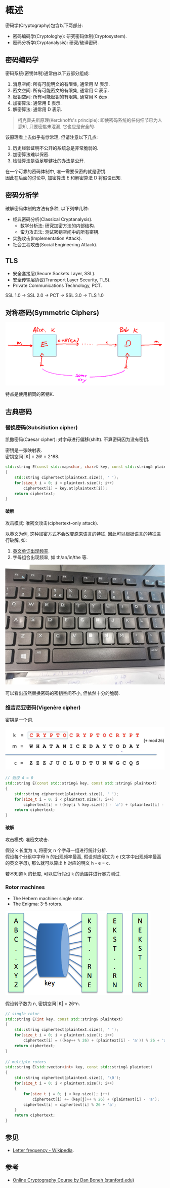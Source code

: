 # 概述

密码学(Cryptography)包含以下两部分:

- 密码编码学(Cryptologhy): 研究密码体制(Cryptosystem).
- 密码分析学(Cryptanalysis): 研究/破译密码.

## 密码编码学

密码系统(密钥体制)通常由以下五部分组成:  

1. 消息空间: 所有可能明文的有限集, 通常用 M 表示.
2. 密文空间: 所有可能密文的有限集, 通常用 C 表示.
3. 密钥空间: 所有可能密钥的有限集, 通常用 K 表示.
4. 加密算法: 通常用 E 表示.
5. 解密算法: 通常用 D 表示.

> 柯克霍夫斯原理(Kerckhoffs's principle): 即使密码系统的任何细节已为人悉知, 只要密匙未泄漏, 它也应是安全的.

该原理看上去似乎有悖常理, 但请注意以下几点:  

1. 历史经验证明不公开的系统总是非常脆弱的.
2. 加密算法难以保密.
3. 检验算法是否足够健壮的办法是公开.

在一个可靠的密码体制中, 唯一需要保密的就是密钥.  
因此在后面的讨论中, 加密算法 E 和解密算法 D 将假设已知.  

## 密码分析学

破解密码体制的方法有多种, 以下列举几种:  

- 经典密码分析(Classical Cryptanalysis).
  - 数学分析法: 研究加密方法的内部结构.
  - 蛮力攻击法: 测试密钥空间中的所有密钥.
- 实施攻击(Implementation Attack).
- 社会工程攻击(Social Engineering Attack).

## TLS

- 安全套接层(Secure Sockets Layer, SSL).
- 安全传输层协议(Transport Layer Security, TLS).
- Private Communications Technology, PCT.

SSL 1.0 -> SSL 2.0 -> PCT -> SSL 3.0 -> TLS 1.0

## 对称密码(Symmetric Ciphers)

![](assets/sym_cipher.png)

特点是使用相同的密钥K.  

## 古典密码

### 替换密码(Subsitiution cipher)

凯撒密码(Caesar cipher): 对字母进行偏移(shift). 不算密码因为没有密钥.  

密钥是一张映射表.  
密钥空间 |K| = 26! = 2^88.  

```cpp
std::string E(const std::map<char, char>& key, const std::string& plaintext)
{
	std::string ciphertext(plaintext.size(), ' ');
	for(size_t i = 0; i < plaintext.size(); i++)
		ciphertext[i] = key.at(plaintext[i]);
	return ciphertext;
}
```

#### 破解

攻击模式: 唯密文攻击(ciphertext-only attack).  

以英文为例, 这种加密方式不会改变原来语言的特征. 因此可以根据语言的特征进行破解, 如:  

1. [英文单词出现频率](https://en.wikipedia.org/wiki/Letter_frequency).
2. 字母组合出现频率, 如 th/an/in/the 等.

![](assets/worn_keyboard_of_english_speaker.png)

可以看出虽然替换密码的密钥空间不小, 但依然十分的脆弱.

### 维吉尼亚密码(Vigenère cipher)

密钥是一个词.  

![](assets/vigenere_cipher.png)

```cpp
// 假设 A = 0
std::string E(const std::string& key, const std::string& plaintext)
{
	std::string ciphertext(plaintext.size(), ' ');
	for(size_t i = 0; i < plaintext.size(); i++)
		ciphertext[i] = ((key[i % key.size()] - 'a') + (plaintext[i] - 'a')) % 26 + 'a';
	return ciphertext;
}
```

#### 破解

攻击模式: 唯密文攻击.  

假设 k 长度为 n, 将密文 n 个字母一组进行统计分析.  
假设每个分组中字母 h 的出现频率最高, 假设对应明文为 e (文字中出现频率最高的英文字母), 那么就可以算出 h 对应的明文 h - e = c.  

若不知道 k 的长度, 可以进行假设 k 的范围并进行暴力测试.  

### Rotor machines

- The Hebern machine: single rotor.
- The Enigma: 3-5 rotors.

![](assets/rotor_machines.png)

假设转子数为 n, 密钥空间 |K| = 26^n.  

```cpp
// single rotor
std::string E(int key, const std::string& plaintext)
{
	std::string ciphertext(plaintext.size(), ' ');
	for(size_t i = 0; i < plaintext.size(); i++)
		ciphertext[i] = ((key++ % 26) + (plaintext[i] - 'a')) % 26 + 'a';
	return ciphertext;
}

// multiple rotors
std::string E(std::vector<int> key, const std::string& plaintext)
{
	std::string ciphertext(plaintext.size(), '\0');
	for(size_t i = 0; i < plaintext.size(); i++)
	{
		for(size_t j = 0; j < key.size(); j++)
			ciphertext[i] += (key[j]++ % 26) + (plaintext[i] - 'a');
		ciphertext[i] = ciphertext[i] % 26 + 'a';
	}
	return ciphertext;
}
```

## 参见

- [Letter frequency - Wikipedia](https://en.wikipedia.org/wiki/Letter_frequency).

## 参考

- [Online Cryptography Course by Dan Boneh (stanford.edu)](https://crypto.stanford.edu/~dabo/courses/OnlineCrypto/)